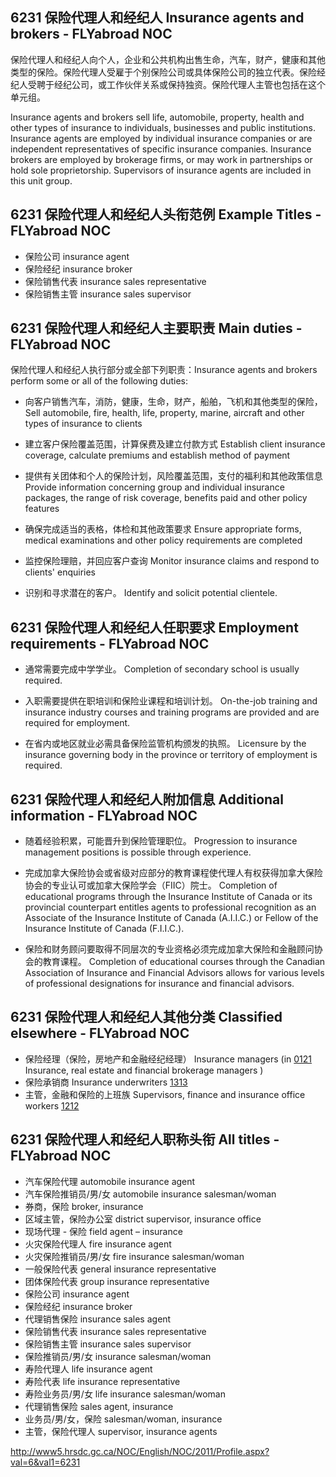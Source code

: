 ## 6231 保险代理人和经纪人 Insurance agents and brokers - FLYabroad NOC

保险代理人和经纪人向个人，企业和公共机构出售生命，汽车，财产，健康和其他类型的保险。保险代理人受雇于个别保险公司或具体保险公司的独立代表。保险经纪人受聘于经纪公司，或工作伙伴关系或保持独资。保险代理人主管也包括在这个单元组。

Insurance agents and brokers sell life, automobile, property, health and other types of insurance to individuals, businesses and public institutions. Insurance agents are employed by individual insurance companies or are independent representatives of specific insurance companies. Insurance brokers are employed by brokerage firms, or may work in partnerships or hold sole proprietorship. Supervisors of insurance agents are included in this unit group.

## 6231 保险代理人和经纪人头衔范例 Example Titles - FLYabroad NOC

* 保险公司 insurance agent
* 保险经纪 insurance broker
* 保险销售代表 insurance sales representative
* 保险销售主管 insurance sales supervisor

## 6231 保险代理人和经纪人主要职责 Main duties - FLYabroad NOC

保险代理人和经纪人执行部分或全部下列职责：Insurance agents and brokers perform some or all of the following duties:

* 向客户销售汽车，消防，健康，生命，财产，船舶，飞机和其他类型的保险，
Sell automobile, fire, health, life, property, marine, aircraft and other types of insurance to clients

* 建立客户保险覆盖范围，计算保费及建立付款方式
Establish client insurance coverage, calculate premiums and establish method of payment

* 提供有关团体和个人的保险计划，风险覆盖范围，支付的福利和其他政策信息
Provide information concerning group and individual insurance packages, the range of risk coverage, benefits paid and other policy features

* 确保完成适当的表格，体检和其他政策要求
Ensure appropriate forms, medical examinations and other policy requirements are completed

* 监控保险理赔，并回应客户查询
Monitor insurance claims and respond to clients' enquiries

* 识别和寻求潜在的客户。
Identify and solicit potential clientele.

## 6231 保险代理人和经纪人任职要求 Employment requirements - FLYabroad NOC

* 通常需要完成中学学业。
Completion of secondary school is usually required.

* 入职需要提供在职培训和保险业课程和培训计划。
On-the-job training and insurance industry courses and training programs are provided and are required for employment.

* 在省内或地区就业必需具备保险监管机构颁发的执照。
Licensure by the insurance governing body in the province or territory of employment is required.

## 6231 保险代理人和经纪人附加信息 Additional information - FLYabroad NOC

* 随着经验积累，可能晋升到保险管理职位。
Progression to insurance management positions is possible through experience.

* 完成加拿大保险协会或省级对应部分的教育课程使代理人有权获得加拿大保险协会的专业认可或加拿大保险学会（FIIC）院士。
Completion of educational programs through the Insurance Institute of Canada or its provincial counterpart entitles agents to professional recognition as an Associate of the Insurance Institute of Canada (A.I.I.C.) or Fellow of the Insurance Institute of Canada (F.I.I.C.).

* 保险和财务顾问要取得不同层次的专业资格必须完成加拿大保险和金融顾问协会的教育课程。
Completion of educational courses through the Canadian Association of Insurance and Financial Advisors allows for various levels of professional designations for insurance and financial advisors.

## 6231 保险代理人和经纪人其他分类 Classified elsewhere - FLYabroad NOC

* 保险经理（保险，房地产和金融经纪经理） Insurance managers (in [0121](0121) Insurance, real estate and financial brokerage managers )
* 保险承销商 Insurance underwriters [1313](1313)
* 主管，金融和保险的上班族 Supervisors, finance and insurance office workers [1212](1212)

## 6231 保险代理人和经纪人职称头衔 All titles - FLYabroad NOC

* 汽车保险代理 automobile insurance agent
* 汽车保险推销员/男/女 automobile insurance salesman/woman
* 券商，保险 broker, insurance
* 区域主管，保险办公室 district supervisor, insurance office
* 现场代理 - 保险 field agent – insurance
* 火灾保险代理人 fire insurance agent
* 火灾保险推销员/男/女 fire insurance salesman/woman
* 一般保险代表 general insurance representative
* 团体保险代表 group insurance representative
* 保险公司 insurance agent
* 保险经纪 insurance broker
* 代理销售保险 insurance sales agent
* 保险销售代表 insurance sales representative
* 保险销售主管 insurance sales supervisor
* 保险推销员/男/女 insurance salesman/woman
* 寿险代理人 life insurance agent
* 寿险代表 life insurance representative
* 寿险业务员/男/女 life insurance salesman/woman
* 代理销售保险 sales agent, insurance
* 业务员/男/女，保险 salesman/woman, insurance
* 主管，保险代理人 supervisor, insurance agents

http://www5.hrsdc.gc.ca/NOC/English/NOC/2011/Profile.aspx?val=6&val1=6231